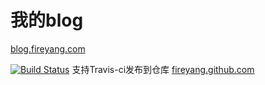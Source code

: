 
# 我的blog
[blog.fireyang.com](https://blog.fireyang.com)

[![Build Status](https://travis-ci.org/fireyang/hexoBlog.svg?branch=deploy)](https://travis-ci.org/fireyang/hexoBlog)
支持Travis-ci发布到仓库 [fireyang.github.com](https://github.com/fireyang/fireyang.github.com)


